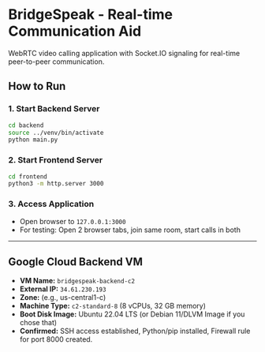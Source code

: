 # BridgeSpeak - Real-time Communication Aid

WebRTC video calling application with Socket.IO signaling for real-time peer-to-peer communication.

## How to Run

### 1. Start Backend Server
```bash
cd backend
source ../venv/bin/activate
python main.py
```

### 2. Start Frontend Server
```bash
cd frontend
python3 -m http.server 3000
```

### 3. Access Application
- Open browser to `127.0.0.1:3000`
- For testing: Open 2 browser tabs, join same room, start calls in both

---

## Google Cloud Backend VM

- **VM Name:** `bridgespeak-backend-c2`
- **External IP:** `34.61.230.193` 
- **Zone:** (e.g., us-central1-c)
- **Machine Type:** `c2-standard-8` (8 vCPUs, 32 GB memory)
- **Boot Disk Image:** Ubuntu 22.04 LTS (or Debian 11/DLVM Image if you chose that)
- **Confirmed:** SSH access established, Python/pip installed, Firewall rule for port 8000 created.